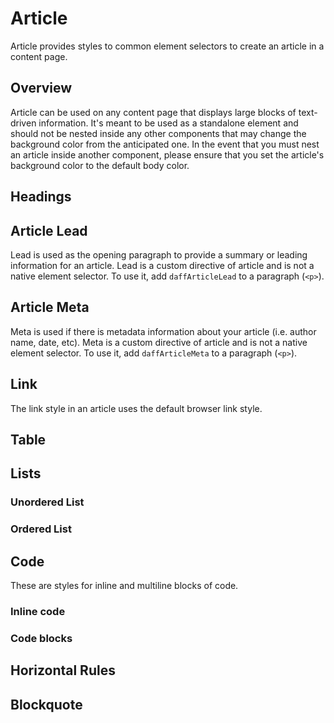 # Article
Article provides styles to common element selectors to create an article in a content page.

## Overview
Article can be used on any content page that displays large blocks of text-driven information. It's meant to be used as a standalone element and should not be nested inside any other components that may change the background color from the anticipated one. In the event that you must nest an article inside another component, please ensure that you set the article's background color to the default body color.

## Headings
<design-land-example-viewer-container example="article-headings"></design-land-example-viewer-container>

## Article Lead
Lead is used as the opening paragraph to provide a summary or leading information for an article. Lead is a custom directive of article and is not a native element selector. To use it, add `daffArticleLead` to a paragraph (`<p>`).

<design-land-example-viewer-container example="article-lead"></design-land-example-viewer-container>

## Article Meta
Meta is used if there is metadata information about your article (i.e. author name, date, etc). Meta is a custom directive of article and is not a native element selector. To use it, add `daffArticleMeta` to a paragraph (`<p>`).

<design-land-example-viewer-container example="article-meta"></design-land-example-viewer-container>

## Link
The link style in an article uses the default browser link style.

<design-land-example-viewer-container example="article-link"></design-land-example-viewer-container>

<h2>Table</h2>
<design-land-example-viewer-container example="article-table"></design-land-example-viewer-container>

## Lists

### Unordered List
<design-land-example-viewer-container example="article-ul"></design-land-example-viewer-container>

### Ordered List
<design-land-example-viewer-container example="article-ol"></design-land-example-viewer-container>

## Code
These are styles for inline and multiline blocks of code.

### Inline code
<design-land-example-viewer-container example="article-code-inline"></design-land-example-viewer-container>

### Code blocks
<design-land-example-viewer-container example="article-code-block"></design-land-example-viewer-container>

## Horizontal Rules
<design-land-example-viewer-container example="article-hr"></design-land-example-viewer-container>

## Blockquote
<design-land-example-viewer-container example="article-blockquote"></design-land-example-viewer-container>